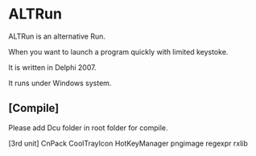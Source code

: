 ALTRun
======

ALTRun is an alternative Run. 

When you want to launch a program quickly with limited keystoke.  

It is written in Delphi 2007.

It runs under Windows system.

[Compile]
----------
Please add Dcu folder in root folder for compile.

[3rd unit]
CnPack
CoolTrayIcon
HotKeyManager
pngimage
regexpr
rxlib